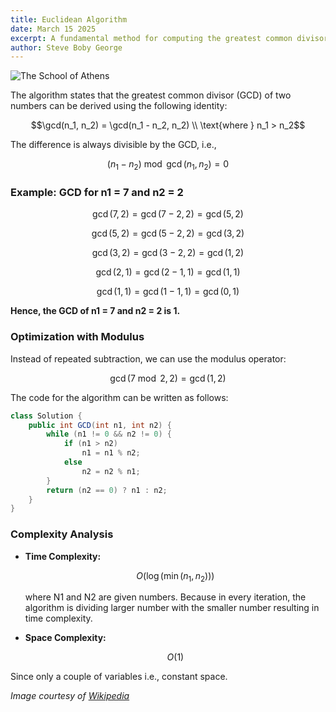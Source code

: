 ```yaml
---
title: Euclidean Algorithm
date: March 15 2025
excerpt: A fundamental method for computing the greatest common divisor (GCD) of two integers. Starting from the principle of repeated subtraction and moving toward an optimized version using the modulus operator.
author: Steve Boby George
---
```


![The School of Athens](https://upload.wikimedia.org/wikipedia/commons/5/57/0_Chambre_de_Rapha%C3%ABl_-_%C3%89cole_d%27Ath%C3%A8nes_-_Mus%C3%A9es_du_Vatican.JPG)


The algorithm states that the greatest common divisor (GCD) of two numbers can be derived using the following identity:

```math
\gcd(n_1, n_2) = \gcd(n_1 - n_2, n_2) \\

\text{where } n_1 > n_2
```

The difference is always divisible by the GCD, i.e.,

```math
(n_1 - n_2) \bmod \gcd(n_1, n_2) = 0
```

### Example: GCD for n1 = 7 and n2 = 2

```math
\gcd(7, 2) = \gcd(7 - 2, 2) = \gcd(5, 2)
```

```math
\gcd(5, 2) = \gcd(5 - 2, 2) = \gcd(3, 2)
```

```math
\gcd(3, 2) = \gcd(3 - 2, 2) = \gcd(1, 2)
```

```math
\gcd(2, 1) = \gcd(2 - 1, 1) = \gcd(1, 1)
```

```math
\gcd(1, 1) = \gcd(1 - 1, 1) = \gcd(0, 1)
```

**Hence, the GCD of n1 = 7 and n2 = 2 is 1.**


### Optimization with Modulus

Instead of repeated subtraction, we can use the modulus operator:

```math
\gcd(7 \bmod 2, 2) = \gcd(1, 2)
```


The code for the algorithm can be written as follows:

```java
class Solution {
    public int GCD(int n1, int n2) {
        while (n1 != 0 && n2 != 0) {
            if (n1 > n2)
                n1 = n1 % n2;
            else
                n2 = n2 % n1;
        }
        return (n2 == 0) ? n1 : n2;
    }
}
```


### Complexity Analysis

* **Time Complexity:**

  ```math
  O(\log(\min(n_1, n_2)))
  ```

  where N1 and N2 are given numbers. Because in every iteration, the algorithm is dividing larger number with the smaller number resulting in time complexity.

* **Space Complexity:**

  ```math
  O(1)
  ```

Since only a couple of variables i.e., constant space.

*Image courtesy of [Wikipedia](https://en.wikipedia.org/wiki/Euclid)*

